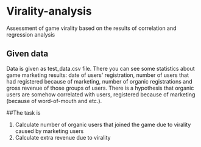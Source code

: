 # Virality-analysis
Assessment of game virality based on the results of correlation and regression analysis

## Given data

Data is given as test_data.csv file. There you can see some statistics about game marketing results: date of users' registration, number of users that had registered because of marketing, number of organic registrations and gross revenue of those groups of users. There is a hypothesis that organic users are somehow correlated with users, registered because of marketing (because of word-of-mouth and etc.). 

##The task is

1. Calculate number of organic users that joined the game due to virality caused by marketing users
2. Calculate extra revenue due to virality 

